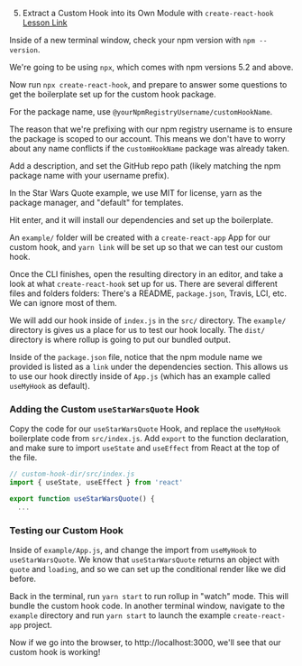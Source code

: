 05. Extract a Custom Hook into its Own Module with `create-react-hook`
[Lesson Link](https://egghead.io/lessons/react-extract-a-custom-hook-into-it-s-own-module-with-create-react-hook)

Inside of a new terminal window, check your npm version with `npm --version`. 

We're going to be using `npx`, which comes with npm versions 5.2 and above.

Now run `npx create-react-hook`, and prepare to answer some questions to get the boilerplate set up for the custom hook package.

For the package name, use `@yourNpmRegistryUsername/customHookName`.

The reason that we're prefixing with our npm registry username is to ensure the package is scoped to our account. This means we don't have to worry about any name conflicts if the `customHookName` package was already taken.

Add a description, and set the GitHub repo path (likely matching the npm package name with your username prefix).

In the Star Wars Quote example, we use MIT for license, yarn as the package manager, and "default" for templates.

Hit enter, and it will install our dependencies and set up the boilerplate.

An `example/` folder will be created with a `create-react-app` App for our custom hook, and `yarn link` will be set up so that we can test our custom hook.

Once the CLI finishes, open the resulting directory in an editor, and take a look at what `create-react-hook` set up for us. There are several different files and folders folders: There's a README, `package.json`, Travis, LCI, etc. We can ignore most of them.

We will add our hook inside of `index.js` in the `src/` directory.
The `example/` directory is gives us a place for us to test our hook locally.
The `dist/` directory is where rollup is going to put our bundled output.

Inside of the `package.json` file, notice that the npm module name we provided is listed as a `link` under the dependencies section. This allows us to use our hook directly inside of `App.js` (which has an example called `useMyHook` as default).

### Adding the Custom `useStarWarsQuote` Hook
Copy the code for our `useStarWarsQuote` Hook, and replace the `useMyHook` boilerplate code from `src/index.js`.
Add `export` to the function declaration, and make sure to import `useState` and `useEffect` from React at the top of the file.

```js
// custom-hook-dir/src/index.js
import { useState, useEffect } from 'react'

export function useStarWarsQuote() {
  ...
```

### Testing our Custom Hook
Inside of  `example/App.js`, and change the import from `useMyHook` to `useStarWarsQuote`. We know that `useStarWarsQuote` returns an object with `quote` and `loading`, and so we can set up the conditional render like we did before.

Back in the terminal, run `yarn start` to run rollup in "watch" mode. This will bundle the custom hook code.
In another terminal window, navigate to the `example` directory and run `yarn start` to launch the example `create-react-app` project.

Now if we go into the browser, to http://localhost:3000, we'll see that our custom hook is working!
